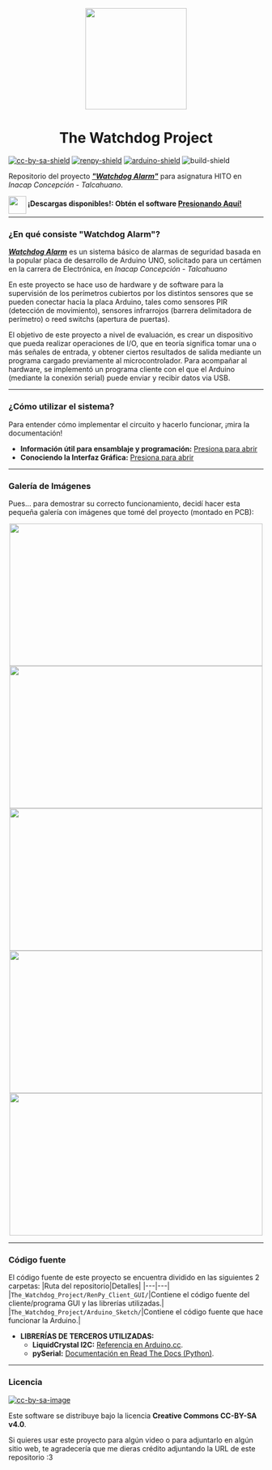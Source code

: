 [cc-by-sa]: http://creativecommons.org/licenses/by-sa/4.0/
[renpy]: https://renpy.org/
[arduino]: https://www.arduino.cc/

[cc-by-sa-image]: https://licensebuttons.net/l/by-sa/4.0/88x31.png
[cc-by-sa-shield]: https://img.shields.io/badge/Licencia-CC--BY--SA%204.0-brightgreen
[renpy-shield]: https://img.shields.io/badge/Motor%20Gráfico-Ren'Py-red
[arduino-shield]: https://img.shields.io/badge/Hardware-Arduino-blue
[build-shield]: https://img.shields.io/badge/Build-Passing-green

<p align="center">
  <img width="200" height="200" src="https://user-images.githubusercontent.com/77955772/195935170-0eca162f-a566-4459-9316-24509700dead.png">
</p>

<h1 align = "center"> The Watchdog Project </h1>

[![cc-by-sa-shield]][cc-by-sa] [![renpy-shield]][renpy] [![arduino-shield]][arduino] ![build-shield]

Repositorio del proyecto _**<ins>"Watchdog Alarm"</ins>**_ para asignatura HITO en _Inacap Concepción - Talcahuano_.

<img align="left" width="35" height="35" src="https://user-images.githubusercontent.com/77955772/195962734-6a3e86be-c5c5-475f-8980-815819b07dfa.png"></img>
#### ¡Descargas disponibles!: Obtén el software [Presionando Aquí!](https://github.com/CharlieFuu69/The_Watchdog_Project/tags)

---

### ¿En qué consiste "Watchdog Alarm"?
_**<ins>Watchdog Alarm</ins>**_ es un sistema básico de alarmas de seguridad basada en la popular placa de desarrollo de Arduino UNO, solicitado para un certámen en la carrera de Electrónica, en _Inacap Concepción - Talcahuano_

En este proyecto se hace uso de hardware y de software para la supervisión de los perímetros cubiertos por los distintos sensores que se pueden conectar hacia la placa Arduino, tales como sensores PIR (detección de movimiento), sensores infrarrojos (barrera delimitadora de perímetro) o reed switchs (apertura de puertas).

El objetivo de este proyecto a nivel de evaluación, es crear un dispositivo que pueda realizar operaciones de I/O, que en teoría significa tomar una o más señales de entrada, y obtener ciertos resultados de salida mediante un programa cargado previamente al microcontrolador.
Para acompañar al hardware, se implementó un programa cliente con el que el Arduino (mediante la conexión serial) puede enviar y recibir datos via USB.

---

### ¿Cómo utilizar el sistema?

Para entender cómo implementar el circuito y hacerlo funcionar, ¡mira la documentación!

* **Información útil para ensamblaje y programación:** [Presiona para abrir](https://github.com/CharlieFuu69/The_Watchdog_Project/blob/main/Docs/INSTRUCCIONES_ENSAMBLAJE.md)
* **Conociendo la Interfaz Gráfica:** [Presiona para abrir](https://github.com/CharlieFuu69/The_Watchdog_Project/blob/main/Docs/INTERFAZ_GRAFICA.md)

---

### Galería de Imágenes

Pues... para demostrar su correcto funcionamiento, decidí hacer esta pequeña galería con imágenes que tomé del proyecto (montado en PCB):

<p align="center">
  <img align="center" width="500" height="281" src="https://user-images.githubusercontent.com/77955772/195967373-46fb8716-c53e-47f8-8b69-55c26964f40e.jpg"></img>
  <img align="center" width="500" height="281" src="https://user-images.githubusercontent.com/77955772/195967375-27151ff3-b6ed-49f3-a75e-932149ba2d62.jpg"></img>
  <img align="center" width="500" height="281" src="https://user-images.githubusercontent.com/77955772/195966816-823162b1-a0d3-4045-b68b-ec05c7ed90bc.jpg"></img>
  <img align="center" width="500" height="281" src="https://user-images.githubusercontent.com/77955772/195966834-1dde3015-0a2f-4735-9ab7-0241d3c99fca.jpg"></img>
  <img align="center" width="500" height="281" src="https://user-images.githubusercontent.com/77955772/195966838-505f48cb-9983-4825-bcbf-ff1874f94efd.jpg"></img>
</p>

---

### Código fuente
El código fuente de este proyecto se encuentra dividido en las siguientes 2 carpetas:
|Ruta del repositorio|Detalles|
|---|---|
|`The_Watchdog_Project/RenPy_Client_GUI/`|Contiene el código fuente del cliente/programa GUI y las librerías utilizadas.|
|`The_Watchdog_Project/Arduino_Sketch/`|Contiene el código fuente que hace funcionar la Arduino.|

* **LIBRERÍAS DE TERCEROS UTILIZADAS:**
  - **LiquidCrystal I2C:** [Referencia en Arduino.cc](https://www.arduino.cc/reference/en/libraries/liquidcrystal-i2c/).
  - **pySerial:** [Documentación en Read The Docs (Python)](https://pyserial.readthedocs.io/en/latest/).

---

### Licencia
[![cc-by-sa-image]][cc-by-sa]

Este software se distribuye bajo la licencia **Creative Commons CC-BY-SA v4.0**.

Si quieres usar este proyecto para algún video o para adjuntarlo en algún sitio web, te agradecería que me dieras crédito adjuntando la URL de este repositorio :3
